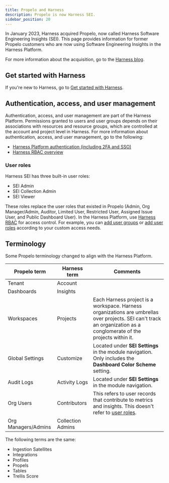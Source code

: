 ```yaml
---
title: Propelo and Harness
description: Propelo is now Harness SEI.
sidebar_position: 20
---
```


In January 2023, Harness acquired Propelo, now called Harness Software Engineering Insights (SEI). This page provides information for former Propelo customers who are now using Software Engineering Insights in the Harness Platform.

For more information about the acquisition, go to the [Harness blog](https://www.harness.io/blog/harness-acquires-propelo).

## Get started with Harness

If you're new to Harness, go to [Get started with Harness](/docs/getting-started).

## Authentication, access, and user management

Authentication, access, and user management are part of the Harness Platform. Permissions granted to users and user groups depends on their associations with resources and resource groups, which are controlled at the account and project level in Harness. For more information about authentication, access, and user management, go to the following:

* [Harness Platform authentication (including 2FA and SSO)](/docs/category/authentication)
* [Harness RBAC overview](/docs/platform/role-based-access-control/rbac-in-harness)

### User roles

Harness SEI has three built-in user roles:

* SEI Admin
* SEI Collection Admin
* SEI Viewer

These roles replace the user roles that existed in Propelo (Admin, Org Manager/Admin, Auditor, Limited User, Restricted User, Assigned Issue User, and Public Dashboard User). In the Harness Platform, use [Harness RBAC](/docs/platform/role-based-access-control/rbac-in-harness) for access control. For example, you can [add user groups](/docs/platform/role-based-access-control/add-user-groups) or [add user roles](/docs/platform/role-based-access-control/add-manage-roles) according to your custom access needs.

## Terminology

Some Propelo terminology changed to align with the Harness Platform.

| Propelo term | Harness term | Comments |
| ------------ | ------------ | -------- |
| Tenant | Account | |
| Dashboards | Insights | |
| Workspaces | Projects | Each Harness project is a workspace. Harness organizations are umbrellas over projects. SEI can't track an organization as a conglomerate of the projects within it. |
| Global Settings | Customize | Located under **SEI Settings** in the module navigation. Only includes the **Dashboard Color Scheme** setting. |
| Audit Logs | Activity Logs | Located under **SEI Settings** in the module navigation. |
| Org Users | Contributors | This refers to user records that contribute to metrics and insights. This doesn't refer to [user roles](#user-roles). |
| Org Managers/Admins | Collection Admins | |

The following terms are the same:

* Ingestion Satellites
* Integrations
* Profiles
* Propels
* Tables
* Trellis Score
